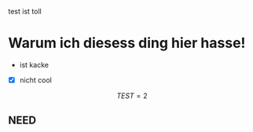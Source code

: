

test ist toll 


# Warum ich diesess ding hier hasse! 

- ist kacke
- [x] nicht cool 


$$TEST = 2$$

## NEED

